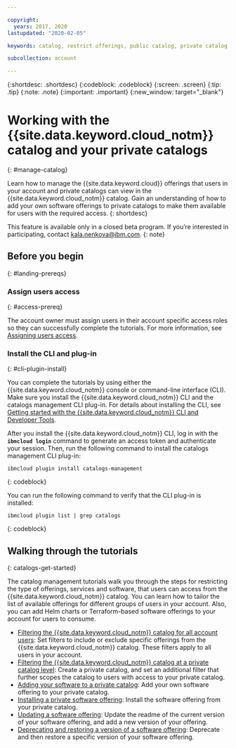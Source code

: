 ```yaml
---

copyright:
  years: 2017, 2020
lastupdated: "2020-02-05"

keywords: catalog, restrict offerings, public catalog, private catalog, Helm chart, Terraform, add software

subcollection: account

---
```


{:shortdesc: .shortdesc}
{:codeblock: .codeblock}
{:screen: .screen}
{:tip: .tip}
{:note: .note}
{:important: .important}
{:new_window: target="_blank"}

# Working with the {{site.data.keyword.cloud_notm}} catalog and your private catalogs
{: #manage-catalog}

Learn how to manage the {{site.data.keyword.cloud}} offerings that users in your account and private catalogs can view in the {{site.data.keyword.cloud_notm}} catalog. Gain an understanding of how to add your own software offerings to private catalogs to make them available for users with the required access. 
{: shortdesc}

This feature is available only in a closed beta program. If you’re interested in participating, contact kala.nenkova@ibm.com.
{: note}

## Before you begin
{: #landing-prereqs}

### Assign users access
{: #access-prereq}

The account owner must assign users in their account specific access roles so they can successfully complete the tutorials. For more information, see [Assigning users access](/docs/account?topic=account-catalog-access).

### Install the CLI and plug-in
{: #cli-plugin-install}

You can complete the tutorials by using either the {{site.data.keyword.cloud_notm}} console or command-line interface (CLI). Make sure you install the {{site.data.keyword.cloud_notm}} CLI and the catalogs management CLI plug-in. For details about installing the CLI, see [Getting started with the {{site.data.keyword.cloud_notm}} CLI and Developer Tools](/docs/cli?topic=cloud-cli-getting-started).

After you install the {{site.data.keyword.cloud_notm}} CLI, log in with the **`ibmcloud login`** command to generate an access token and authenticate your session. Then, run the following command to install the catalogs management CLI plug-in:

  ```
  ibmcloud plugin install catalogs-management
  ```
  {: codeblock}

You can run the following command to verify that the CLI plug-in is installed:

  ```
  ibmcloud plugin list | grep catalogs
  ```
  {: codeblock}
  
## Walking through the tutorials
{: catalogs-get-started}

The catalog management tutorials walk you through the steps for restricting the type of offerings, services and software, that users can access from the {{site.data.keyword.cloud_notm}} catalog. You can learn how to tailor the list of available offerings for different groups of users in your account. Also, you can add Helm charts or Terraform-based software offerings to your account for users to consume. 

  * [Filtering the {{site.data.keyword.cloud_notm}} catalog for all account users](/docs/account?topic=account-filter-account): Set filters to include or exclude specific offerings from the {{site.data.keyword.cloud_notm}} catalog. These filters apply to all users in your account.
  * [Filtering the {{site.data.keyword.cloud_notm}} catalog at a private catalog level](/docs/account?topic=account-restrict-by-user): Create a private catalog, and set an additional filter that further scopes the catalog to users with access to your private catalog. 
  * [Adding your software to a private catalog](/docs/account?topic=account-create-private-catalog): Add your own software offering to your private catalog.
  * [Installing a private software offering](/docs/account?topic=account-install-sw): Install the software offering from your private catalog.
  * [Updating a software offering](https://test.cloud.ibm.com/docs/account?topic=account-update-private): Update the readme of the current version of your software offering, and add a new version of your offering.
  * [Deprecating and restoring a version of a software offering](https://test.cloud.ibm.com/docs/account?topic=account-dep-restore): Deprecate and then restore a specific version of your software offering.






